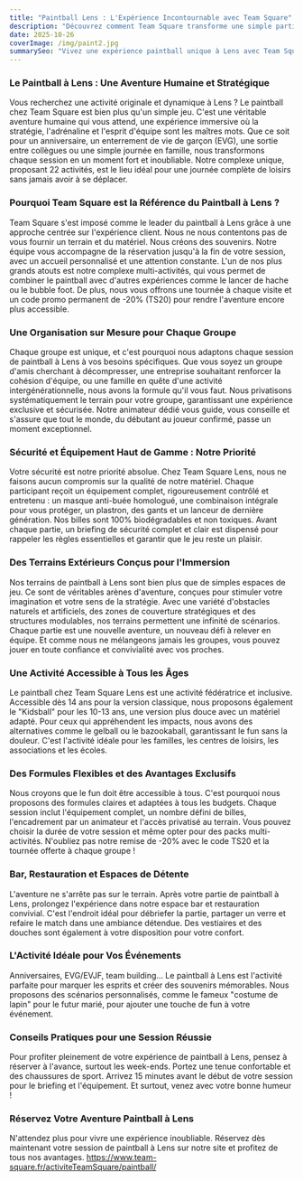 ```yaml
---
title: "Paintball Lens : L'Expérience Incontournable avec Team Square"
description: "Découvrez comment Team Square transforme une simple partie de paintball à Lens en une aventure mémorable. Immersion, sécurité et convivialité pour tous vos événements."
date: 2025-10-26
coverImage: /img/paint2.jpg
summarySeo: "Vivez une expérience paintball unique à Lens avec Team Square. Organisation sur-mesure, sécurité maximale et terrains thématiques pour des souvenirs inoubliables."
---
```


### Le Paintball à Lens : Une Aventure Humaine et Stratégique

Vous recherchez une activité originale et dynamique à Lens ? Le paintball chez Team Square est bien plus qu'un simple jeu. C'est une véritable aventure humaine qui vous attend, une expérience immersive où la stratégie, l'adrénaline et l'esprit d'équipe sont les maîtres mots. Que ce soit pour un anniversaire, un enterrement de vie de garçon (EVG), une sortie entre collègues ou une simple journée en famille, nous transformons chaque session en un moment fort et inoubliable. Notre complexe unique, proposant 22 activités, est le lieu idéal pour une journée complète de loisirs sans jamais avoir à se déplacer.

### Pourquoi Team Square est la Référence du Paintball à Lens ?

Team Square s'est imposé comme le leader du paintball à Lens grâce à une approche centrée sur l'expérience client. Nous ne nous contentons pas de vous fournir un terrain et du matériel. Nous créons des souvenirs. Notre équipe vous accompagne de la réservation jusqu'à la fin de votre session, avec un accueil personnalisé et une attention constante. L'un de nos plus grands atouts est notre complexe multi-activités, qui vous permet de combiner le paintball avec d'autres expériences comme le lancer de hache ou le bubble foot. De plus, nous vous offrons une tournée à chaque visite et un code promo permanent de -20% (TS20) pour rendre l'aventure encore plus accessible.

### Une Organisation sur Mesure pour Chaque Groupe

Chaque groupe est unique, et c'est pourquoi nous adaptons chaque session de paintball à Lens à vos besoins spécifiques. Que vous soyez un groupe d'amis cherchant à décompresser, une entreprise souhaitant renforcer la cohésion d'équipe, ou une famille en quête d'une activité intergénérationnelle, nous avons la formule qu'il vous faut. Nous privatisons systématiquement le terrain pour votre groupe, garantissant une expérience exclusive et sécurisée. Notre animateur dédié vous guide, vous conseille et s'assure que tout le monde, du débutant au joueur confirmé, passe un moment exceptionnel.

### Sécurité et Équipement Haut de Gamme : Notre Priorité

Votre sécurité est notre priorité absolue. Chez Team Square Lens, nous ne faisons aucun compromis sur la qualité de notre matériel. Chaque participant reçoit un équipement complet, rigoureusement contrôlé et entretenu : un masque anti-buée homologué, une combinaison intégrale pour vous protéger, un plastron, des gants et un lanceur de dernière génération. Nos billes sont 100% biodégradables et non toxiques. Avant chaque partie, un briefing de sécurité complet et clair est dispensé pour rappeler les règles essentielles et garantir que le jeu reste un plaisir.

### Des Terrains Extérieurs Conçus pour l'Immersion

Nos terrains de paintball à Lens sont bien plus que de simples espaces de jeu. Ce sont de véritables arènes d'aventure, conçues pour stimuler votre imagination et votre sens de la stratégie. Avec une variété d'obstacles naturels et artificiels, des zones de couverture stratégiques et des structures modulables, nos terrains permettent une infinité de scénarios. Chaque partie est une nouvelle aventure, un nouveau défi à relever en équipe. Et comme nous ne mélangeons jamais les groupes, vous pouvez jouer en toute confiance et convivialité avec vos proches.

### Une Activité Accessible à Tous les Âges

Le paintball chez Team Square Lens est une activité fédératrice et inclusive. Accessible dès 14 ans pour la version classique, nous proposons également le "Kidsball" pour les 10-13 ans, une version plus douce avec un matériel adapté. Pour ceux qui appréhendent les impacts, nous avons des alternatives comme le gelball ou le bazookaball, garantissant le fun sans la douleur. C'est l'activité idéale pour les familles, les centres de loisirs, les associations et les écoles.

### Des Formules Flexibles et des Avantages Exclusifs

Nous croyons que le fun doit être accessible à tous. C'est pourquoi nous proposons des formules claires et adaptées à tous les budgets. Chaque session inclut l'équipement complet, un nombre défini de billes, l'encadrement par un animateur et l'accès privatisé au terrain. Vous pouvez choisir la durée de votre session et même opter pour des packs multi-activités. N'oubliez pas notre remise de -20% avec le code TS20 et la tournée offerte à chaque groupe !

### Bar, Restauration et Espaces de Détente

L'aventure ne s'arrête pas sur le terrain. Après votre partie de paintball à Lens, prolongez l'expérience dans notre espace bar et restauration convivial. C'est l'endroit idéal pour débriefer la partie, partager un verre et refaire le match dans une ambiance détendue. Des vestiaires et des douches sont également à votre disposition pour votre confort.

### L'Activité Idéale pour Vos Événements

Anniversaires, EVG/EVJF, team building... Le paintball à Lens est l'activité parfaite pour marquer les esprits et créer des souvenirs mémorables. Nous proposons des scénarios personnalisés, comme le fameux "costume de lapin" pour le futur marié, pour ajouter une touche de fun à votre événement.

### Conseils Pratiques pour une Session Réussie

Pour profiter pleinement de votre expérience de paintball à Lens, pensez à réserver à l'avance, surtout les week-ends. Portez une tenue confortable et des chaussures de sport. Arrivez 15 minutes avant le début de votre session pour le briefing et l'équipement. Et surtout, venez avec votre bonne humeur !

### Réservez Votre Aventure Paintball à Lens

N'attendez plus pour vivre une expérience inoubliable. Réservez dès maintenant votre session de paintball à Lens sur notre site et profitez de tous nos avantages.
https://www.team-square.fr/activiteTeamSquare/paintball/
